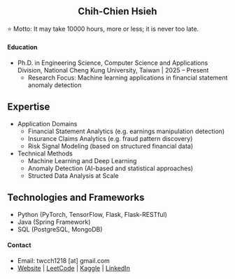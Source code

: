 <h2 align="center">Chih-Chien Hsieh</h2>

⭐ Motto: It may take 10000 hours, more or less; it is never too late.

#### Education

-   Ph.D. in Engineering Science, Computer Science and Applications Division, National Cheng Kung University, Taiwan | 2025 – Present
    -   Research Focus: Machine learning applications in financial statement anomaly detection

## Expertise

-	Application Domains
	-	Financial Statement Analytics (e.g. earnings manipulation detection)
	-	Insurance Claims Analytics (e.g. fraud pattern discovery)
	-	Risk Signal Modeling (based on structured financial data)
-	Technical Methods
	-	Machine Learning and Deep Learning
	-	Anomaly Detection (AI-based and statistical approaches)
	-	Structed Data Analysis at Scale

## Technologies and Frameworks

-	Python (PyTorch, TensorFlow, Flask, Flask-RESTful)
-	Java (Spring Framework)
-	SQL (PostgreSQL, MongoDB)

#### Contact

-   Email: twcch1218 [at] gmail.com
-   [Website](https://twcch.github.io/) | [LeetCode](https://leetcode.com/u/twcch1218/) | [Kaggle](https://www.kaggle.com/twcch1218/) | [LinkedIn](https://www.linkedin.com/in/twcch1218/)
